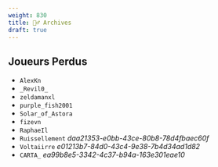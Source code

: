 ```yaml
---
weight: 830
title: 🧙‍♂️ Archives
draft: true
---
```


## Joueurs Perdus
- `AlexKn`
- `_Revil0_`
- `zeldamanxl`
- `purple_fish2001`
- `Solar_of_Astora`
- `fizevn`
- `RaphaeIl`
- `Ruissellement` *daa21353-e0bb-43ce-80b8-78d4fbaec60f*
- `Voltaiirre` *e01213b7-84d0-43c4-9e38-7b4d34ad1d82*
- `CARTA_` *ea99b8e5-3342-4c37-b94a-163e301eae10*

